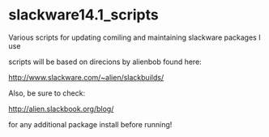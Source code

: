 # slackware14.1_scripts
Various scripts for updating comiling and maintaining slackware packages I use

scripts will be based on direcions by alienbob found here:

http://www.slackware.com/~alien/slackbuilds/

Also, be sure to check:

http://alien.slackbook.org/blog/

for any additional package install before running!
